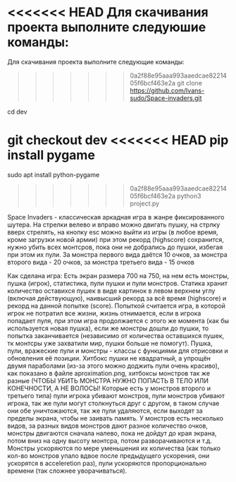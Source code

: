 <<<<<<< HEAD
Для скачивания проекта выполните следуюшие команды:
=======
Для скачивания проекта выполните следующие команды:

>>>>>>> 0a2f88e95aaa993aaedcae8221405f6bcf463e2a
git clone https://github.com/Ivans-sudo/Space-invaders.git

cd dev

git checkout dev
<<<<<<< HEAD
pip install pygame
=======

sudo apt install python-pygame

>>>>>>> 0a2f88e95aaa993aaedcae8221405f6bcf463e2a
python3 project.py


Space Invaders - классическая аркадная игра в жанре фиксированного шутера. На стрелки велево и вправо можно двигать пушку, на стрлку вверх стрелять, на кнопку esc можно выйти из игры (в любое время, кроме загрузки новой армии) при этом рекорд (highscore) сохранится, нужно убить всех монтсров, пока они не добрались до пушки, избегая при этом их пули. За монстра первого вида даётся 10 очков, за монстра второго вида - 20 очков, за монстра третьего вида - 15 очков


Как сделана игра:
Есть экран размера 700 на 750, на нем есть монстры, пушка (игрок), статистика, пули пушки и пули монстров. Статика хранит количество оставихся пушек в виде картинок в левом верхнем углу (включая действующую), наивысший рекорд за всё время (highscore) и рекорд на данной попытке (score). Попыткой считается игра, в которой игрок не потратил все жизни, жизнь отнимается, если в игрока попадает пуля, при этом игра продолжается с этого же момента (как бы используется новая пушка), если же монстры дошли до пушки, то попытка заканчивается (независимо от количества оставшихся пушек, тк монтсры уже захватили мир, пушки больше не помогут). Пушка, пули, вражеские пули и монстры - классы с функциями для отрисовки и обновления её позиции. Хитбокс пушки не квадратный, а упрощён двумя параболами (из-за этого можно доджить пули очень красиво), как показано в файле aproximation.png, хитбоксы монстров так же разные (ЧТОБЫ УБИТЬ МОНСТРА НУЖНО ПОПАСТЬ В ТЕЛО ИЛИ КОНЕЧНОСТИ, А НЕ ВОЛОСЫ! Которые есть у монстров второго и третьего типа) пули игрока убивают монстров, пули монстров убивают игрока, так же пули могут столкнуться друг с другом, в таком случае они обе уничтожаются, так же пули удаляются, если выходят за пределы экрана, чтобы не заивать память. У монстров есть несколько видов, за разных видов монстров дают разное количество очков, монстры двигаются сначала налево, пока не дойдут до края экрана, потом вниз на одну высоту монтсра, потом разворачиваются и т.д. Монстры ускоряются по мере уменьшения их количества (как только кол-во монстров упало вдвое после предыдущего ускорения, они ускорятся в acceleretion раз), пули ускоряются пропорционально времени (так сложнее уворачиваться).
